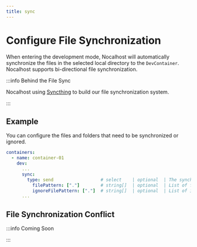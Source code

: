 ```yaml
---
title: sync
---
```


# Configure File Synchronization

When entering the development mode, Nocalhost will automatically synchronize the files in the selected local directory to the `DevContainer`. Nocalhost supports bi-directional file synchronization.

:::info Behind the File Sync

Nocalhost using [Syncthing](https://syncthing.net/) to build our file synchronization system.

:::

## Example

You can configure the files and folders that need to be synchronized or ignored.

```yml {7-8}
containers:
  - name: container-01
    dev:
      ...
      sync:
        type: send                  # select    | optional  | The synchronization file mode of the workload; "send" for one-way sync, "sendreceive" for two-way sync       
          filePattern: ["."]        # string[]  | optional  | List of files and directories to be synchronized to DevConatiner
          ignoreFilePattern: ["."]  # string[]  | optional  | List of ignored files and directories to be synchronized to DevConatiner
      ...
```

## File Synchronization Conflict

:::info Coming Soon

:::